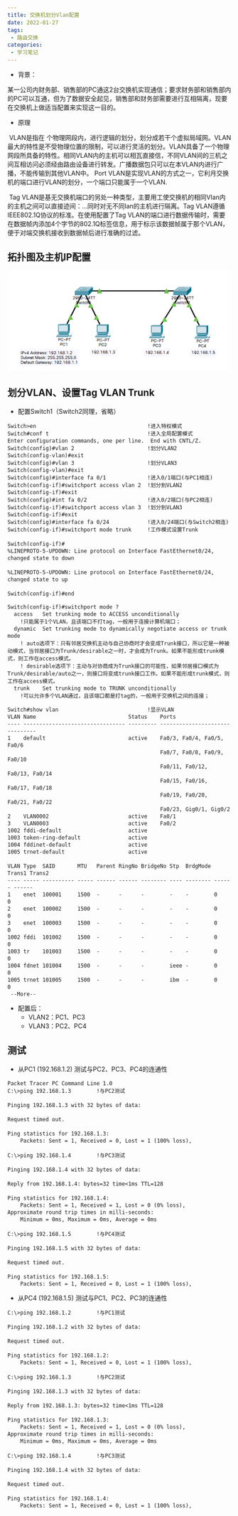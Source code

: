 ```yaml
---
title: 交换机划分Vlan配置
date: 2022-01-27
tags:
 - 路由交换
categories:
 - 学习笔记
---
```



- 背景：

​        某一公司内财务部、销售部的PC通这2台交换机实现通信；要求财务部和销售部内的PC可以互通，但为了数据安全起见，销售部和财务部需要进行互相隔离，现要在交换机上做适当配置来实现这一目的。

- 原理

​        VLAN是指在 个物理网段内，进行逻辑的划分，划分成若干个虚拟局域网。VLAN最大的特性是不受物理位置的限制，可以进行灵活的划分。VLAN具备了一个物理网段所具备的特性。相同VLAN内的主机可以相瓦直接信，不同VLAN间的三机之间互相访问必须经由路由设备进行转发。广播数据包只可以在本VLAN内进行广播，不能传输到其他VLAN中。
Port VLAN是实现VLAN的方式之一，它利月交换机的端口进行VLAN的划分，一个端口只能属于一个VLAN.

​        Tag VLAN是基无交换机端口的另处一种类型，主要用工使交换机的相同Vlan内的主机之间可以直接迹间：…同时对无不同lan的主机进行隔离。Tag VLAN遵循IEEE802.1Q协议的标准。在使用配置了Tag VLAN的端口进行数据传输时，需要在数据帧内添加4个字节的802.1Q标签信息，用于标示该数据帧属于那个VLAN，便于对端交换机接收到数据帧后进行准确的过滤。

## 拓扑图及主机IP配置

![2.1](./images/2.1.png)

## 划分VLAN、设置Tag VLAN Trunk

- 配置Switch1（Switch2同理，省略）

```
Switch>en									!进入特权模式
Switch#conf t								!进入全局配置模式
Enter configuration commands, one per line.  End with CNTL/Z.
Switch(config)#vlan 2						!划分VLAN2
Switch(config-vlan)#exit
Switch(config)#vlan 3						!划分VLAN3
Switch(config-vlan)#exit
Switch(config)#interface fa 0/1				!进入0/1端口(与PC1相连)
Switch(config-if)#switchport access vlan 2	!划分到VLAN2
Switch(config-if)#exit
Switch(config)#int fa 0/2					!进入0/2端口(与PC2相连)
Switch(config-if)#switchport access vlan 3	!划分到VLAN3
Switch(config-if)#exit
Switch(config)#interface fa 0/24			!进入0/24端口(与Switch2相连)
Switch(config-if)#switchport mode trunk 	!工作模式设置Trunk

Switch(config-if)#
%LINEPROTO-5-UPDOWN: Line protocol on Interface FastEthernet0/24, changed state to down
 
%LINEPROTO-5-UPDOWN: Line protocol on Interface FastEthernet0/24, changed state to up

Switch(config-if)#end
```


```
Switch(config-if)#switchport mode ?
  access   Set trunking mode to ACCESS unconditionally
  	!只能属于1个VLAN，且该端口不打tag，一般用于连接计算机端口；
  dynamic  Set trunking mode to dynamically negotiate access or trunk mode
  	! auto选项下：只有邻居交换机主动与自己协商时才会变成Trunk接口，所以它是一种被动模式，当邻居接口为Trunk/desirable之一时，才会成为Trunk。如果不能形成trunk模式，则工作在access模式。
  	! desirable选项下：主动与对协商成为Trunk接口的可能性，如果邻居接口模式为Trunk/desirable/auto之一，则接口将变成trunk接口工作。如果不能形成trunk模式，则工作在access模式。
  trunk    Set trunking mode to TRUNK unconditionally
  	!可以允许多个VLAN通过，且该端口都是打tag的，一般用于交换机之间的连接；
```

```
Switch#show vlan							!显示VLAN
VLAN Name                             Status    Ports
---- -------------------------------- --------- -------------------------------
1    default                          active    Fa0/3, Fa0/4, Fa0/5, Fa0/6
                                                Fa0/7, Fa0/8, Fa0/9, Fa0/10
                                                Fa0/11, Fa0/12, Fa0/13, Fa0/14
                                                Fa0/15, Fa0/16, Fa0/17, Fa0/18
                                                Fa0/19, Fa0/20, Fa0/21, Fa0/22
                                                Fa0/23, Gig0/1, Gig0/2
2    VLAN0002                         active    Fa0/1
3    VLAN0003                         active    Fa0/2
1002 fddi-default                     active    
1003 token-ring-default               active    
1004 fddinet-default                  active    
1005 trnet-default                    active    

VLAN Type  SAID       MTU   Parent RingNo BridgeNo Stp  BrdgMode Trans1 Trans2
---- ----- ---------- ----- ------ ------ -------- ---- -------- ------ ------
1    enet  100001     1500  -      -      -        -    -        0      0
2    enet  100002     1500  -      -      -        -    -        0      0
3    enet  100003     1500  -      -      -        -    -        0      0
1002 fddi  101002     1500  -      -      -        -    -        0      0   
1003 tr    101003     1500  -      -      -        -    -        0      0   
1004 fdnet 101004     1500  -      -      -        ieee -        0      0   
1005 trnet 101005     1500  -      -      -        ibm  -        0      0   
 --More-- 
```

- 配置后：
  - VLAN2：PC1、PC3
  - VLAN3：PC2、PC4

## 测试

- 从PC1 (192.168.1.2) 测试与PC2、PC3、PC4的连通性

```
Packet Tracer PC Command Line 1.0
C:\>ping 192.168.1.3		!与PC2测试

Pinging 192.168.1.3 with 32 bytes of data:

Request timed out.

Ping statistics for 192.168.1.3:
    Packets: Sent = 1, Received = 0, Lost = 1 (100% loss),

C:\>ping 192.168.1.4		!与PC3测试

Pinging 192.168.1.4 with 32 bytes of data:

Reply from 192.168.1.4: bytes=32 time<1ms TTL=128

Ping statistics for 192.168.1.4:
    Packets: Sent = 1, Received = 1, Lost = 0 (0% loss),
Approximate round trip times in milli-seconds:
    Minimum = 0ms, Maximum = 0ms, Average = 0ms

C:\>ping 192.168.1.5		!与PC4测试

Pinging 192.168.1.5 with 32 bytes of data:

Request timed out.

Ping statistics for 192.168.1.5:
    Packets: Sent = 1, Received = 0, Lost = 1 (100% loss),

```

- 从PC4 (192.168.1.5) 测试与PC1、PC2、PC3的连通性

```
C:\>ping 192.168.1.2		!与PC1测试

Pinging 192.168.1.2 with 32 bytes of data:

Request timed out.

Ping statistics for 192.168.1.2:
    Packets: Sent = 1, Received = 0, Lost = 1 (100% loss),

C:\>ping 192.168.1.3		!与PC2测试

Pinging 192.168.1.3 with 32 bytes of data:

Reply from 192.168.1.3: bytes=32 time<1ms TTL=128

Ping statistics for 192.168.1.3:
    Packets: Sent = 1, Received = 1, Lost = 0 (0% loss),
Approximate round trip times in milli-seconds:
    Minimum = 0ms, Maximum = 0ms, Average = 0ms

C:\>ping 192.168.1.4		!与PC3测试

Pinging 192.168.1.4 with 32 bytes of data:

Request timed out.

Ping statistics for 192.168.1.4:
    Packets: Sent = 1, Received = 0, Lost = 1 (100% loss),

```

